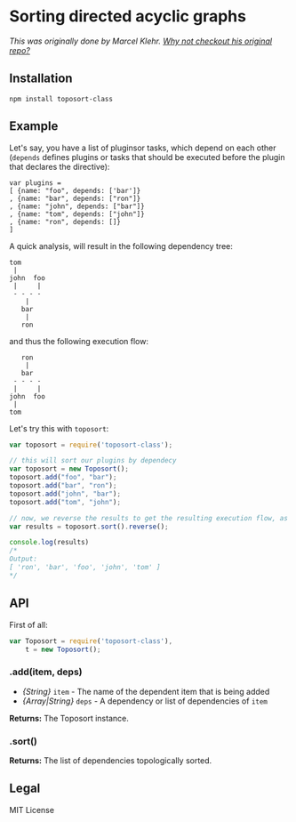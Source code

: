 # Sorting directed acyclic graphs
_This was originally done by Marcel Klehr. [Why not checkout his original repo?](https://github.com/marcelklehr/node-toposort)_

## Installation
`npm install toposort-class`

## Example
Let's say, you have a list of pluginsor tasks, which depend on each other (`depends` defines plugins or tasks that should be executed before the plugin that declares the directive):

```
var plugins =
[ {name: "foo", depends: ['bar']}
, {name: "bar", depends: ["ron"]}
, {name: "john", depends: ["bar"]}
, {name: "tom", depends: ["john"]}
, {name: "ron", depends: []}
]
```

A quick analysis, will result in the following dependency tree:

```
tom
 |
john  foo
 |     |
 - - - - 
    |
   bar
    |
   ron
```

and thus the following execution flow:

```
   ron
    |
   bar
 - - - - 
 |     |
john  foo
 |
tom
```

Let's try this with `toposort`:

```js
var toposort = require('toposort-class');

// this will sort our plugins by dependecy
var toposort = new Toposort();
toposort.add("foo", "bar");
toposort.add("bar", "ron");
toposort.add("john", "bar");
toposort.add("tom", "john");

// now, we reverse the results to get the resulting execution flow, as above
var results = toposort.sort().reverse();

console.log(results)
/*
Output:
[ 'ron', 'bar', 'foo', 'john', 'tom' ]
*/
```

## API
First of all:
```javascript
var Toposort = require('toposort-class'),
	t = new Toposort();
```

### .add(item, deps)
* _{String}_ `item` - The name of the dependent item that is being added
* _{Array|String}_ `deps` - A dependency or list of dependencies of `item`

__Returns:__ The Toposort instance.

### .sort()
__Returns:__ The list of dependencies topologically sorted.

## Legal
MIT License
